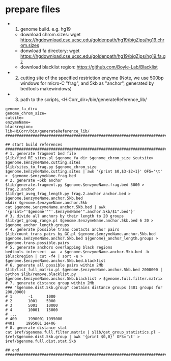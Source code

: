 
# prepare files ##########################################################################################
- 1. genome build. e.g. hg19
  - download chrom.sizes: wget https://hgdownload.cse.ucsc.edu/goldenpath/hg19/bigZips/hg19.chrom.sizes
  - donwload fa directory: wget https://hgdownload.cse.ucsc.edu/goldenpath/hg19/bigZips/hg19.fa.gz
  - download blacklist region: https://github.com/Boyle-Lab/Blacklist
- 2. cutting site of the specified restriction enzyme (Note, we use 500bp windows for micro-C "frag", and 5kb as "anchor", generated by bedtools makewindows)
- 3. path to the scripts, <HiCorr_dir>/bin/generateReference_lib/
```
genome_fa_dir=
genome_chrom_size=
cutsite=
enzymeName=
blackregion=
lib=HiCorr/bin/generateReference_lib/
###########################################################################################################

## start build references #################################################################################
# 1. generate fragment bed file
$lib/find_RE_sites.pl $genome_fa_dir $genome_chrom_size $cutsite> $genome.$enzymeName.cutting.sites 
$lib/sites_to_frag.py $genome_chrom_size $genome.$enzymeName.cutting.sites | awk '{print $0,$3-$2+1}' OFS='\t' >  $genome.$enzymeName.frag.bed
# 2. generate ~5kb anchor
$lib/generate.fragment.py $genome.$enzymeName.frag.bed 5000 > frag.2.anchor 
$lib/get_aveg_frag_length.py frag.2.anchor anchor.bed > $genome.$enzymeName.anchor.5kb.bed
mkdir $genome.$enzymeName.anchor.5kb
cat $genome.$enzymeName.anchor.5kb.bed | awk '{print>"'$genome'""'.$enzymeName'".anchor.5kb/$1".bed"}'
# 3. divide all anchors by their length to 20 groups
$lib/get_group_range.pl $genome.$enzymeName.anchor.5kb.bed 6 20 > $genome_anchor_length.groups
# 4. generate possible trans contacts anchor pairs
$lib/count_trans_pairs_by_GC.pl $genome.$enzymeName.anchor.5kb.bed $genome.$enzymeName.anchor.5kb.bed ${genome}_anchor_length.groups > $genome.trans.possible.pairs
# 5. generate anchors overlapping black regions
bedtools intersect -wa -a $genome.$enzymeName.anchor.5kb.bed -b $blackregion | cut -f4 | sort -u > $genome.$enzymeName.anchor.5kb.bed.blacklist
# 6. generate all possible pairs within 2Mb
$lib/list_full_matrix.pl $genome.$enzymeName.anchor.5kb.bed 2000000 | python $lib/remove.blacklist.py $genome.$enzymeName.anchor.5kb.blacklist > $genome.full.filter.matrix 
# 7. generate distance group within 2Mb
### "$genome.dist.5kb.group" contains distance groups (401 groups for 200,0000)
# 1       -1      1000
# 2       1001    5000
# 3       5001    10000
# 4       10001   15000
# ...
# 400     1990001 1995000
#401     1995001 2e+06
# 8. generate distance stat 
cat $ref/$genome.full.filter.matrix | $lib/get_group_statistics.pl - $ref/$genome.dist.5kb.group | awk '{print $0,0}' OFS='\t' > $ref/$genome.full.dist.stat.5kb

## end  ####################################################################################################
```
